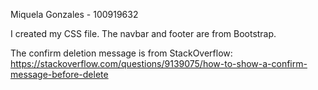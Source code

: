Miquela Gonzales - 100919632

I created my CSS file. The navbar and footer are from Bootstrap.

The confirm deletion message is from StackOverflow: https://stackoverflow.com/questions/9139075/how-to-show-a-confirm-message-before-delete

